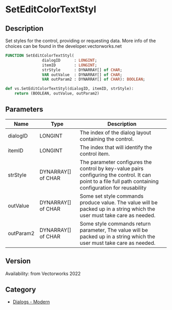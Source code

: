 # SetEditColorTextStyl

## Description
Set styles for the control, providing or requesting data. More info of the choices can be found in the developer.vectorworks.net

```pascal
FUNCTION SetEditColorTextStyl(
				dialogID      : LONGINT;
				itemID        : LONGINT;
				strStyle      : DYNARRAY[] of CHAR;
				VAR outValue  : DYNARRAY[] of CHAR;
				VAR outParam2 : DYNARRAY[] of CHAR): BOOLEAN;
```

```python
def vs.SetEditColorTextStyl(dialogID, itemID, strStyle):
    return (BOOLEAN, outValue, outParam2)
```

## Parameters
|Name|Type|Description|
|---|---|---|
|dialogID|LONGINT|The index of the dialog layout containing the control.|
|itemID|LONGINT|The index that will identify the control item.|
|strStyle|DYNARRAY[] of CHAR|The parameter configures the control by key-value pairs configuring the control. It can point to a file full path containing configuration for reusability|
|outValue|DYNARRAY[] of CHAR|Some set style commands produce value. The value will be packed up in a string which the user must take care as needed.|
|outParam2|DYNARRAY[] of CHAR|Some style commands return parameter, The value will be packed up in a string which the user must take care as needed.|

## Version
Availability: from Vectorworks 2022

## Category
* [Dialogs - Modern](../Categories/Dialogs%20-%20Modern.md)
